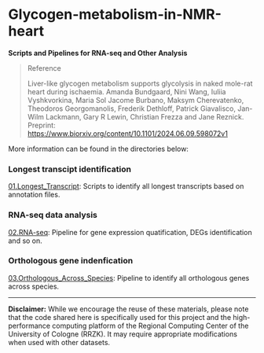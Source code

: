 # Glycogen-metabolism-in-NMR-heart
**Scripts and Pipelines for RNA-seq and Other Analysis**

>Reference
>
>Liver-like glycogen metabolism supports glycolysis in naked mole-rat heart during ischaemia. Amanda Bundgaard, Nini Wang, Iuliia Vyshkvorkina, Maria Sol Jacome Burbano, Maksym Cherevatenko, Theodoros Georgomanolis, Frederik Dethloff, Patrick Giavalisco, Jan-Wilm Lackmann, Gary R Lewin, Christian Frezza and Jane Reznick.
>Preprint: https://www.biorxiv.org/content/10.1101/2024.06.09.598072v1  


More information can be found in the directories below:
### Longest transcipt identification
[01.Longest_Transcript](https://github.com/NiniWang/Glycogen-metabolism-in-NMR-heart/tree/main/01.Longest_Transcript): Scripts to identify all longest transcripts based on annotation files.

### RNA-seq data analysis
[02.RNA-seq](https://github.com/NiniWang/Glycogen-metabolism-in-NMR-heart/tree/main/02.RNA-seq): Pipeline for gene expression quatification, DEGs identification and so on.

### Orthologous gene indenfication
[03.Orthologous_Across_Species](https://github.com/NiniWang/Glycogen-metabolism-in-NMR-heart/tree/main/03.Orthologous_Across_Species): Pipeline to identify all orthologous genes across species.
  
    
___
**Disclaimer:** While we encourage the reuse of these materials, please note that the code shared here is specifically used for this project and the high-performance computing platform of the Regional Computing Center of the University of Cologne (RRZK). It may require appropriate modifications when used with other datasets.
